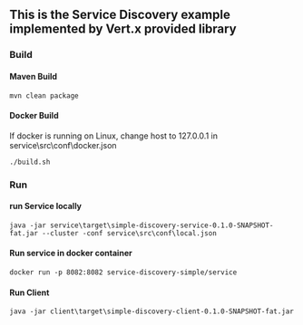 ## This is the Service Discovery example implemented by Vert.x provided library

### Build

#### Maven Build

```
mvn clean package
```

#### Docker Build
If docker is running on Linux, change host to 127.0.0.1 in service\src\conf\docker.json
```
./build.sh
```

### Run

#### run Service locally
```
java -jar service\target\simple-discovery-service-0.1.0-SNAPSHOT-fat.jar --cluster -conf service\src\conf\local.json
```

#### Run service in docker container
```
docker run -p 8082:8082 service-discovery-simple/service
```
#### Run Client
```
java -jar client\target\simple-discovery-client-0.1.0-SNAPSHOT-fat.jar
```

